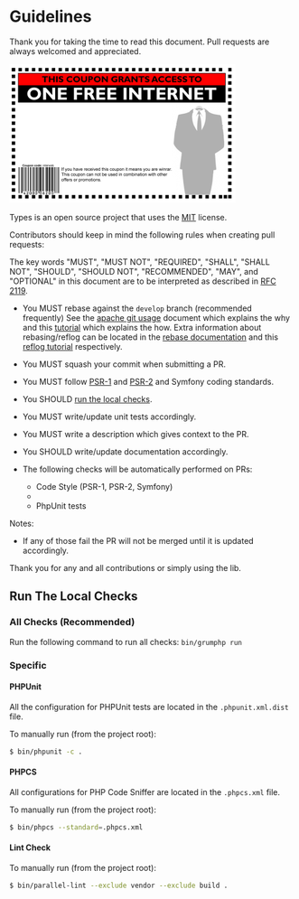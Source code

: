 # Guidelines

Thank you for taking the time to read this document. Pull requests are always welcomed and appreciated.

![+1 Internet][one free internet]

Types is an open source project that uses the [MIT](http://opensource.org/licenses/MIT) license.

Contributors should keep in mind the following rules when creating pull requests:

The key words "MUST", "MUST NOT", "REQUIRED", "SHALL", "SHALL NOT", "SHOULD",
"SHOULD NOT", "RECOMMENDED", "MAY", and "OPTIONAL" in this document are to be
interpreted as described in [RFC 2119].

  * You MUST rebase against the `develop` branch (recommended frequently)
    See the [apache git usage] document which explains the why and this [tutorial] which explains the how.
    Extra information about rebasing/reflog can be located in the [rebase documentation]
    and this [reflog tutorial] respectively.

  * You MUST squash your commit when submitting a PR.

  * You MUST follow [PSR-1] and [PSR-2] and Symfony coding standards.

  * You SHOULD [run the local checks].

  * You MUST write/update unit tests accordingly.

  * You MUST write a description which gives context to the PR.

  * You SHOULD write/update documentation accordingly.

  * The following checks will be automatically performed on PRs:
    - Code Style (PSR-1, PSR-2, Symfony)
    - 
    - PhpUnit tests

Notes:

- If any of those fail the PR will not be merged until it is updated accordingly.

Thank you for any and all contributions or simply using the lib.

Run The Local Checks
--------------------

### All Checks (Recommended)
Run the following command to run all checks: `bin/grumphp run`

### Specific

#### PHPUnit
All the configuration for PHPUnit tests are located in the `.phpunit.xml.dist` file.

To manually run (from the project root):
```bash
$ bin/phpunit -c .
```

#### PHPCS
All configurations for PHP Code Sniffer are located in the `.phpcs.xml` file.

To manually run (from the project root):
```bash
$ bin/phpcs --standard=.phpcs.xml
```

#### Lint Check

To manually run (from the project root):

```bash
$ bin/parallel-lint --exclude vendor --exclude build .
```


[one free internet]: https://raw.githubusercontent.com/TheDevNetwork/Aux/master/images/OneFreeInternet.png
[run the local checks]: #run-the-local-checks
[apache git usage]: https://cwiki.apache.org/confluence/display/FLEX/Good+vs+Bad+Git+usage
[tutorial]: http://gitready.com/advanced/2009/02/10/squashing-commits-with-rebase.html
[reflog tutorial]: https://www.atlassian.com/git/tutorials/rewriting-history/git-reflog
[rebase documentation]: http://git-scm.com/book/en/v2/Git-Branching-Rebasing
[RFC 2119]: http://www.ietf.org/rfc/rfc2119.txt
[PSR-1]: https://github.com/php-fig/fig-standards/blob/master/accepted/PSR-1-basic-coding-standard.md
[PSR-2]: https://github.com/php-fig/fig-standards/blob/master/accepted/PSR-2-coding-style-guide.md
